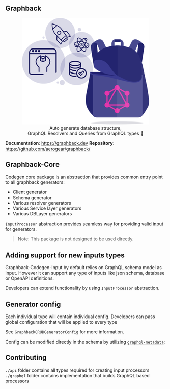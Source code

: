 ## Graphback

<p align="center">
  <img width="400" src="https://raw.githubusercontent.com/aerogear/graphback/master/website/static/img/logo.png">
  <br/>
  Auto generate database structure, <br/>
  GraphQL Resolvers and Queries from GraphQL types 🚀
</p>

**Documentation**: https://graphback.dev
**Repository**: https://github.com/aerogear/graphback/

## Graphback-Core 

Codegen core package is an abstraction that provides common entry point to all graphback generators:
- Client generator
- Schema generator
- Various resolver generators
- Various Service layer generators
- Various DBLayer generators

`InputProcessor` abstraction provides seamless way for providing valid input for generators. 

> Note: This package is not designed to be used directly.


## Adding support for new inputs types

Graphback-Codegen-Input by default relies on GraphQL schema model as input. 
However it can support any type of inputs like json schema, database or OpenAPI definitions.

Developers can extend functionality by using `InputProcessor` abstraction.

## Generator config

Each individual type will contain individual config. Developers can pass global configuration that will be applied to every type

See `GraphbackCRUDGeneratorConfig` for more information.

Config can be modified directly in the schema by utilizing [`graphql-metadata`](graphql-metadata):

## Contributing

`./api` folder contains all types required for creating input processors
`./graphql` folder contains implementation that builds GraphQL based processors
